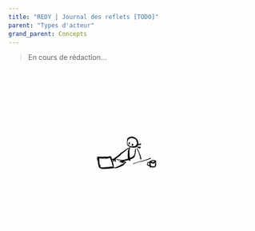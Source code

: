 ```yaml
---
title: "REDY | Journal des reflets [TODO]"
parent: "Types d'acteur"
grand_parent: Concepts
---
```



> En cours de rédaction...

![SynApps](../../assets/under-progress.gif)
